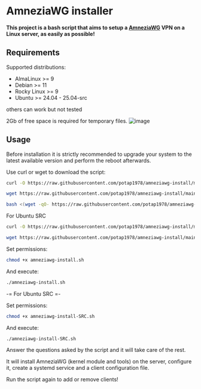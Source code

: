 # AmneziaWG installer

**This project is a bash script that aims to setup a [AmneziaWG](https://docs.amnezia.org/ru/documentation/amnezia-wg/) VPN on a Linux server, as easily as possible!**

## Requirements

Supported distributions:

- AlmaLinux >= 9
- Debian >= 11
- Rocky Linux >= 9
- Ubuntu >= 24.04 - 25.04-src

others can work but not tested

2Gb of free space is required for temporary files.
![image](https://github.com/user-attachments/assets/0d58011d-82c8-410d-a8f2-a58d0a0aa638)


## Usage

Before installation it is strictly recommended to upgrade your system to the latest available version and perform the reboot afterwards.

Use curl or wget to download the script:
```bash
curl -O https://raw.githubusercontent.com/potap1978/amneziawg-install/main/amneziawg-install.sh
```
```bash
wget https://raw.githubusercontent.com/potap1978/amneziawg-install/main/amneziawg-install.sh
```
```bash
bash <(wget -qO- https://raw.githubusercontent.com/potap1978/amneziawg-install/main/amneziawg-install.sh)
```

For Ubuntu SRC
```bash
curl -O https://raw.githubusercontent.com/potap1978/amneziawg-install/main/amneziawg-install-SRC.sh
```
```bash
wget https://raw.githubusercontent.com/potap1978/amneziawg-install/main/amneziawg-install-SRC.sh
```

Set permissions:
```bash
chmod +x amneziawg-install.sh
```
And execute:
```bash
./amneziawg-install.sh
```

-= For Ubuntu SRC =-

Set permissions:
```bash
chmod +x amneziawg-install-SRC.sh
```
And execute:
```bash
./amneziawg-install-SRC.sh
```

Answer the questions asked by the script and it will take care of the rest.

It will install AmneziaWG (kernel module and tools) on the server, configure it, create a systemd service and a client configuration file.

Run the script again to add or remove clients!
